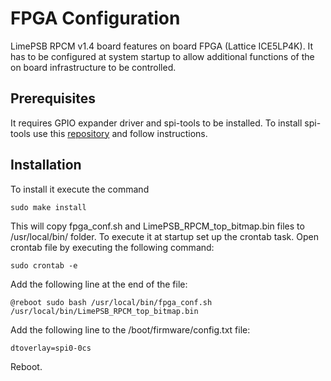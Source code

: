 # FPGA Configuration

LimePSB RPCM v1.4 board features on board FPGA (Lattice ICE5LP4K). It has to be configured at system startup to allow additional functions of the on board infrastructure to be controlled.

## Prerequisites

It requires GPIO expander driver and spi-tools to be installed. To install spi-tools use this [repository](https://github.com/cpb-/spi-tools) and follow instructions.

## Installation

To install it execute the command

```
sudo make install
```

This will copy fpga_conf.sh and LimePSB_RPCM_top_bitmap.bin files to /usr/local/bin/ folder.
To execute it at startup set up the crontab task. Open crontab file by executing the following command:

```
sudo crontab -e
```

Add the following line at the end of the file:

```
@reboot sudo bash /usr/local/bin/fpga_conf.sh /usr/local/bin/LimePSB_RPCM_top_bitmap.bin
```

Add the following line to the /boot/firmware/config.txt file:

```
dtoverlay=spi0-0cs
```

Reboot.

